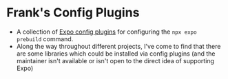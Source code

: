 # Frank's Config Plugins

- A collection of [Expo config plugins](https://docs.expo.dev/guides/config-plugins/) for configuring the `npx expo prebuild` command.
- Along the way throughout different projects, I've come to find that there are some libraries which could be installed via config plugins (and the maintainer isn't available or isn't open to the direct idea of supporting Expo)

